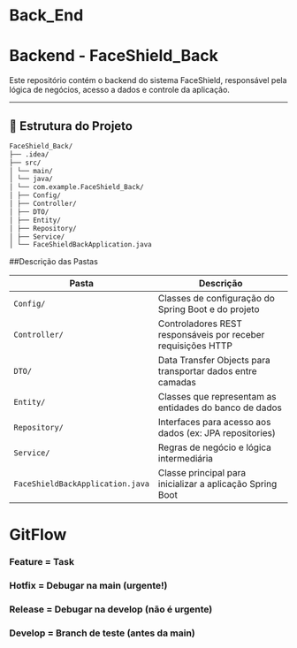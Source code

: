 # Back_End
# Backend - FaceShield_Back

Este repositório contém o backend do sistema FaceShield, responsável pela lógica de negócios, acesso a dados e controle da aplicação.

---

## 📁 Estrutura do Projeto

```bash
FaceShield_Back/
├── .idea/
├── src/
│ └── main/
│ └── java/
│ └── com.example.FaceShield_Back/
│ ├── Config/
│ ├── Controller/
│ ├── DTO/
│ ├── Entity/
│ ├── Repository/
│ ├── Service/
│ └── FaceShieldBackApplication.java
```
##Descrição das Pastas

| Pasta       | Descrição                                                     |
|-------------|---------------------------------------------------------------|
| `Config/`    | Classes de configuração do Spring Boot e do projeto          |
| `Controller/`| Controladores REST responsáveis por receber requisições HTTP |
| `DTO/`       | Data Transfer Objects para transportar dados entre camadas   |
| `Entity/`    | Classes que representam as entidades do banco de dados       |
| `Repository/`| Interfaces para acesso aos dados (ex: JPA repositories)      |
| `Service/`   | Regras de negócio e lógica intermediária                      |
| `FaceShieldBackApplication.java` | Classe principal para inicializar a aplicação Spring Boot |


# GitFlow

### Feature = Task
### Hotfix = Debugar na main (urgente!)
### Release = Debugar na develop (não é urgente)
### Develop = Branch de teste (antes da main)
